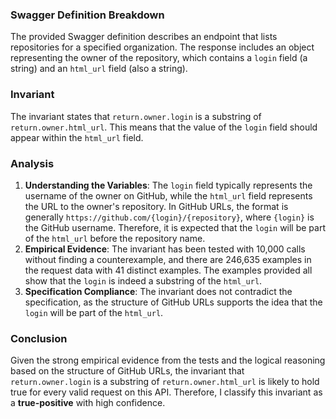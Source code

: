 ### Swagger Definition Breakdown
The provided Swagger definition describes an endpoint that lists repositories for a specified organization. The response includes an object representing the owner of the repository, which contains a `login` field (a string) and an `html_url` field (also a string). 

### Invariant
The invariant states that `return.owner.login` is a substring of `return.owner.html_url`. This means that the value of the `login` field should appear within the `html_url` field. 

### Analysis
1. **Understanding the Variables**: The `login` field typically represents the username of the owner on GitHub, while the `html_url` field represents the URL to the owner's repository. In GitHub URLs, the format is generally `https://github.com/{login}/{repository}`, where `{login}` is the GitHub username. Therefore, it is expected that the `login` will be part of the `html_url` before the repository name.
2. **Empirical Evidence**: The invariant has been tested with 10,000 calls without finding a counterexample, and there are 246,635 examples in the request data with 41 distinct examples. The examples provided all show that the `login` is indeed a substring of the `html_url`.
3. **Specification Compliance**: The invariant does not contradict the specification, as the structure of GitHub URLs supports the idea that the `login` will be part of the `html_url`.

### Conclusion
Given the strong empirical evidence from the tests and the logical reasoning based on the structure of GitHub URLs, the invariant that `return.owner.login` is a substring of `return.owner.html_url` is likely to hold true for every valid request on this API. Therefore, I classify this invariant as a **true-positive** with high confidence.
